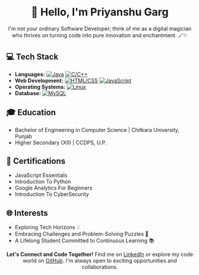 <div align="center">

# 👋 Hello, I'm Priyanshu Garg

I'm not your ordinary Software Developer; think of me as a digital magician who thrives on turning code into pure innovation and enchantment. 🪄✨

</div>

## 💻 Tech Stack

- **Languages:**
[![Java](https://img.shields.io/badge/Java-%23ED8B00.svg?style=for-the-badge&logo=java&logoColor=white)](https://www.java.com/)
[![C/C++](https://img.shields.io/badge/C%2FC%2B%2B-%2300599C.svg?style=for-the-badge&logo=c%2B%2B&logoColor=white)](https://isocpp.org/)
- **Web Development:**
[![HTML/CSS](https://img.shields.io/badge/HTML%2FCSS-%23E34F26.svg?style=for-the-badge&logo=html5&logoColor=white)](https://developer.mozilla.org/en-US/docs/Web/HTML)
[![JavaScript](https://img.shields.io/badge/JavaScript-%23F7DF1E.svg?style=for-the-badge&logo=javascript&logoColor=black)](https://developer.mozilla.org/en-US/docs/Web/JavaScript)
- **Operating Systems:**
[![Linux](https://img.shields.io/badge/Linux-%23FCC624.svg?style=for-the-badge&logo=linux&logoColor=black)](https://www.linux.org/)
- **Database:** 
[![MySQL](https://img.shields.io/badge/MySQL-%2300f.svg?style=for-the-badge&logo=mysql&logoColor=white)](https://www.mysql.com/)


## 🎓 Education

- Bachelor of Engineering in Computer Science | Chitkara University, Punjab
- Higher Secondary (XII) | CCDPS, U.P.

## 🌟 Certifications

- JavaScript Essentials
- Introduction To Python
- Google Analytics For Beginners
- Introduction To CyberSecurity

## 🌐 Interests

- Exploring Tech Horizons 💡
- Embracing Challenges and Problem-Solving Puzzles 🧩
- A Lifelong Student Committed to Continuous Learning 📚

<div align="center">

**Let's Connect and Code Together!** Find me on [LinkedIn](https://www.linkedin.com/in/priyans-hu) or explore my code world on [GitHub](https://github.com/priyans-hu). I'm always open to exciting opportunities and collaborations.

</div>
